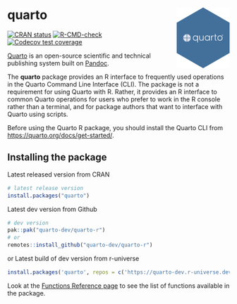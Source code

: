 # quarto <a href="https://quarto-dev.github.io/quarto-r/"><img src="man/figures/logo.png" align="right" height="138" alt="quarto website" /></a>

<!-- badges: start -->
[![CRAN status](https://www.r-pkg.org/badges/version/quarto)](https://CRAN.R-project.org/package=quarto)
[![R-CMD-check](https://github.com/quarto-dev/quarto-r/actions/workflows/R-CMD-check.yaml/badge.svg)](https://github.com/quarto-dev/quarto-r/actions/workflows/R-CMD-check.yaml)
[![Codecov test coverage](https://codecov.io/gh/quarto-dev/quarto-r/branch/main/graph/badge.svg)](https://app.codecov.io/gh/quarto-dev/quarto-r?branch=main)
<!-- badges: end -->

[Quarto](https://quarto.org) is an open-source scientific and technical publishing system built on [Pandoc](https://pandoc.org).

The **quarto** package provides an R interface to frequently used operations in the Quarto Command Line Interface (CLI). The package is not a requirement for using Quarto with R. Rather, it provides an R interface to common Quarto operations for users who prefer to work in the R console rather than a terminal, and for package authors that want to interface with Quarto using scripts.

Before using the Quarto R package, you should install the Quarto CLI from <https://quarto.org/docs/get-started/>.

## Installing the package 

Latest released version from CRAN

```r
# latest release version 
install.packages("quarto")
```

Latest dev version from Github 
```r
# dev version
pak::pak("quarto-dev/quarto-r")
# or
remotes::install_github("quarto-dev/quarto-r")
```

or Latest build of dev version from r-universe 
```r
install.packages('quarto', repos = c('https://quarto-dev.r-universe.dev', 'https://cloud.r-project.org'))
```

Look at the [Functions Reference page](https://quarto-dev.github.io/quarto-r/reference/index.html) to see the list of functions available in the package.
